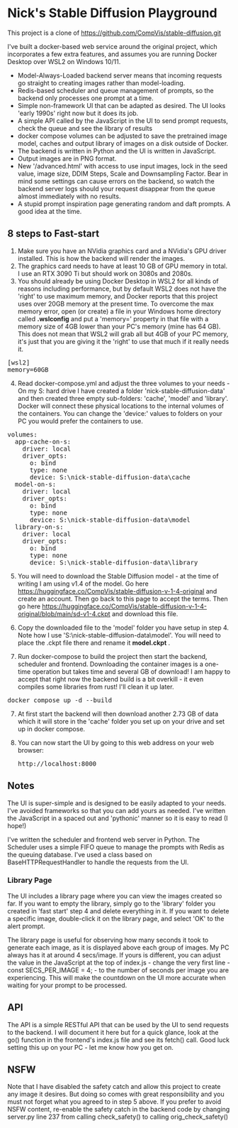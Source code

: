 # Nick's Stable Diffusion Playground

This project is a clone of https://github.com/CompVis/stable-diffusion.git
 
I've built a docker-based web service around the original project, which incorporates a few extra features, and assumes you are running Docker Desktop over WSL2 on Windows 10/11.

* Model-Always-Loaded backend server means that incoming requests go straight to creating images rather than model-loading.
* Redis-based scheduler and queue management of prompts, so the backend only processes one prompt at a time.
* Simple non-framework UI that can be adapted as desired. The UI looks 'early 1990s' right now but it does its job.
* A simple API called by the JavaScript in the UI to send prompt requests, check the queue and see the library of results
* docker compose volumes can be adjusted to save the pretrained image model, caches and output library of images on a disk outside of Docker.
* The backend is written in Python and the UI is written in JavaScript.
* Output images are in PNG format.
* New '/advanced.html' with access to use input images, lock in the seed value, image size, DDIM Steps, Scale and Downsampling Factor. Bear in mind some settings can cause errors on the backend, so watch the backend server logs should your request disappear from the queue almost immediately with no results.
* A stupid prompt inspiration page generating random and daft prompts. A good idea at the time.

## 8 steps to Fast-start
1. Make sure you have an NVidia graphics card and a NVidia's GPU driver installed. This is how the backend will render the images.
2. The graphics card needs to have at least 10 GB of GPU memory in total. I use an RTX 3090 Ti but should work on 3080s and 2080s.
3. You should already be using Docker Desktop in WSL2 for all kinds of reasons including performance, 
but by default WSL2 does not have the 'right' to use maximum memory, and Docker reports that this project uses over 20GB memory at the present time. To overcome the max memory error, open (or create)
a file in your Windows home directory called <b>.wslconfig</b> and put a 'memory=' property in that file with a memory size of 4GB lower than your PC's memory (mine has 64 GB).
This does not mean that WSL2 will grab all but 4GB of your PC memory, it's just that you are giving it the 'right' to use that much if it really needs it.
<pre>
[wsl2]
memory=60GB 
</pre>
4. Read docker-compose.yml and adjust the three volumes to your needs - On my S: hard drive I have created a folder 'nick-stable-diffusion-data' and then created three empty sub-folders: 'cache', 'model' and 'library'.
Docker will connect these physical locations to the internal volumes of the containers. You can change the 'device:' values to folders on your PC you would prefer the containers to use.
<pre>
volumes:
  app-cache-on-s:
    driver: local
    driver_opts:
      o: bind
      type: none
      device: S:\nick-stable-diffusion-data\cache
  model-on-s:
    driver: local
    driver_opts:
      o: bind
      type: none
      device: S:\nick-stable-diffusion-data\model
  library-on-s:
    driver: local
    driver_opts:
      o: bind
      type: none
      device: S:\nick-stable-diffusion-data\library
</pre>


5. You will need to download the Stable Diffusion model - at the time of writing I am using v1.4 of the model. 
Go here https://huggingface.co/CompVis/stable-diffusion-v-1-4-original and create an account. Then go back to this page to accept the terms.
Then go here https://huggingface.co/CompVis/stable-diffusion-v-1-4-original/blob/main/sd-v1-4.ckpt 
and download this file. 
6. Copy the downloaded file to the 'model' folder you have setup in step 4. Note how I use 'S:\nick-stable-diffusion-data\model'.
You will need to place the .ckpt file there and rename it <b>model.ckpt</b> .

6. Run docker-compose to build the project then start the backend, scheduler and frontend. Downloading the container images is a one-time operation but takes time and several GB of download!
I am happy to accept that right now the backend build is a bit overkill - it even compiles some libraries from rust! I'll clean it up later.
<pre>
docker compose up -d --build 
</pre>
7. At first start the backend will then download another 2.73 GB of data which it will store in the 'cache' folder you set up on your drive and set up in docker compose.

10. You can now start the UI by going to this web address on your web browser: <pre>http://localhost:8000</pre>


## Notes
The UI is super-simple and is designed to be easily adapted to your needs. I've avoided frameworks so that you can add yours as needed. I've written the JavaScript in a spaced out and 'pythonic' manner so it is easy to read (I hope!)

I've written the scheduler and frontend web server in Python. The Scheduler uses a simple FIFO queue to manage the prompts with Redis as the queuing database. I've used a class based on BaseHTTPRequestHandler to handle the requests from the UI.


### Library Page
The UI includes a library page where you can view the images created so far. If you want to empty the library, simply go to the 'library' folder you created in 'fast start' step 4 and delete everything in it.
If you want to delete a specific image, double-click it on the library page, and select 'OK' to the alert prompt.

The library page is useful for observing how many seconds it took to generate each image, as it is displayed above each group of images. My PC always has it at around 4 secs/image. If yours is different, 
you can adjust the value in the JavaScript at the top of index.js - change the very first line - const SECS_PER_IMAGE = 4; - to the number of seconds per image you are experiencing.
This will make the countdown on the UI more accurate when waiting for your prompt to be processed.

## API
The API is a simple RESTful API that can be used by the UI to send requests to the backend.
I will document it here but for a quick glance, look at the go() function in the frontend's index.js file and see its fetch() call.
Good luck setting this up on your PC - let me know how you get on.

## NSFW
Note that I have disabled the safety catch and allow this project to create any image it desires. But doing so comes with great responsibility and you must
not forget what you agreed to in step 5 above.
If you prefer to avoid NSFW content, re-enable the safety catch in the backend code by changing server.py line 237 from calling check_safety() to calling orig_check_safety()
